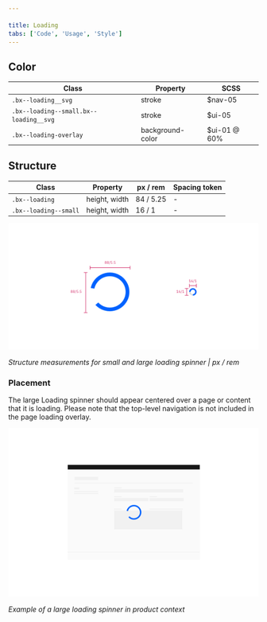 ```yaml
---

title: Loading
tabs: ['Code', 'Usage', 'Style']
---
```


## Color

| Class                                  | Property         | SCSS         |
| -------------------------------------- | ---------------- | ------------ |
| `.bx--loading__svg`                    | stroke           | $nav-05      |
| `.bx--loading--small.bx--loading__svg` | stroke           | $ui-05       |
| `.bx--loading-overlay`                 | background-color | $ui-01 @ 60% |

## Structure

| Class                 | Property      | px / rem  | Spacing token |
| --------------------- | ------------- | --------- | ------------- |
| `.bx--loading`        | height, width | 84 / 5.25 | -             |
| `.bx--loading--small` | height, width | 16 / 1    | -             |

![Large spinner structure measurements](images/loading-style-1.png)

_Structure measurements for small and large loading spinner | px / rem_

### Placement

The large Loading spinner should appear centered over a page or content that it is loading. Please note that the top-level navigation is not included in the page loading overlay.

![Large spinner in context example](images/loading-style-4.png)

_Example of a large loading spinner in product context_
